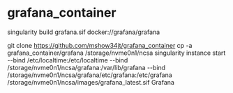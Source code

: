 # grafana_container
singularity build grafana.sif docker://grafana/grafana

git clone https://github.com/mshow34jt/grafana_container
cp -a grafana_container/grafana /storage/nvme0n1/ncsa
singularity instance start --bind /etc/localtime:/etc/localtime --bind /storage/nvme0n1/ncsa/grafana:/var/lib/grafana --bind /storage/nvme0n1/ncsa/grafana/etc/grafana:/etc/grafana /storage/nvme0n1/ncsa/images/grafana_latest.sif Grafana

